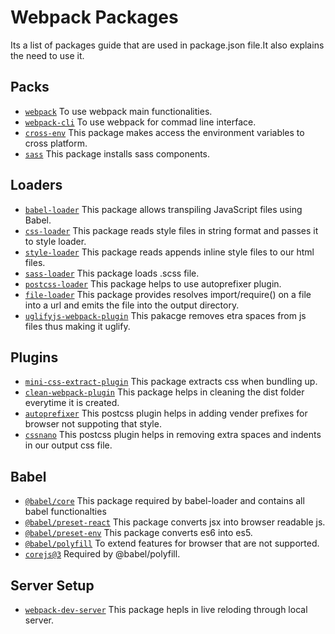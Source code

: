 # Webpack Packages
Its a list of packages guide that are used in package.json file.It also explains the need to use it.


## Packs

* [`webpack`] To use webpack main functionalities.
* [`webpack-cli`] To use webpack for commad line interface. 
* [`cross-env`] This package makes access the environment variables to cross platform.
* [`sass`] This package installs sass components.


## Loaders

* [`babel-loader`] This package allows transpiling JavaScript files using Babel.
* [`css-loader`] This package reads style files in string format and passes it to style loader.
* [`style-loader`] This package reads appends inline style files to our html files.
* [`sass-loader`] This package loads .scss file.
* [`postcss-loader`] This package helps to use autoprefixer plugin.
* [`file-loader`] This package provides resolves import/require() on a file into a url and emits the file into the output directory.
* [`uglifyjs-webpack-plugin`] This pakacge removes etra spaces from js files thus making it uglify.


## Plugins

* [`mini-css-extract-plugin`] This package extracts css when bundling up.
* [`clean-webpack-plugin`] This package helps in cleaning the dist folder everytime it is created.
* [`autoprefixer`] This postcss plugin helps in adding vender prefixes for browser not suppoting that style.
* [`cssnano`] This postcss plugin helps in removing extra spaces and indents in our output css file.


## Babel

* [`@babel/core`] This package required by babel-loader and contains all babel functionalties
* [`@babel/preset-react`] This package converts jsx into browser readable js.
* [`@babel/preset-env`] This package converts es6 into es5.
* [`@babel/polyfill`] To extend features for browser that are not supported. 
* [`corejs@3`] Required by @babel/polyfill.


## Server Setup
* [`webpack-dev-server`] This package hepls in live reloding through local server.



[`webpack`]:      https://webpack.js.org
[`webpack-cli`]:  https://webpack.js.org/api/cli
[`babel-loader`]: https://github.com/babel/babel-loader
[`css-loader`]: https://webpack.js.org/loaders/css-loader
[`style-loader`]: https://webpack.js.org/loaders/style-loader
[`cross-env`]: https://www.npmjs.com/package/cross-env
[`sass`]: https://sass-lang.com
[`sass-loader`]: https://webpack.js.org/loaders/sass-loader
[`postcss-loader`]: https://webpack.js.org/loaders/postcss-loader
[`file-loader`]: https://webpack.js.org/loaders/file-loader
[`mini-css-extract-plugin`]: https://webpack.js.org/plugins/mini-css-extract-plugin
[`clean-webpack-plugin`]: https://www.npmjs.com/package/clean-webpack-plugin
[`autoprefixer`]: https://www.npmjs.com/package/autoprefixer
[`cssnano`]: https://cssnano.co
[`@babel/core`]: https://www.npmjs.com/package/@babel/core
[`@babel/preset-react`]: https://babeljs.io/docs/en/babel-preset-react
[`@babel/preset-env`]: https://babeljs.io/docs/en/babel-preset-env
[`@babel/polyfill`]: https://babeljs.io/docs/en/babel-polyfill
[`corejs@3`]: https://www.npmjs.com/package/core-js
[`webpack-dev-server`]: https://webpack.js.org/configuration/dev-server
[`uglifyjs-webpack-plugin`]: https://webpack.js.org/plugins/uglifyjs-webpack-plugin/
